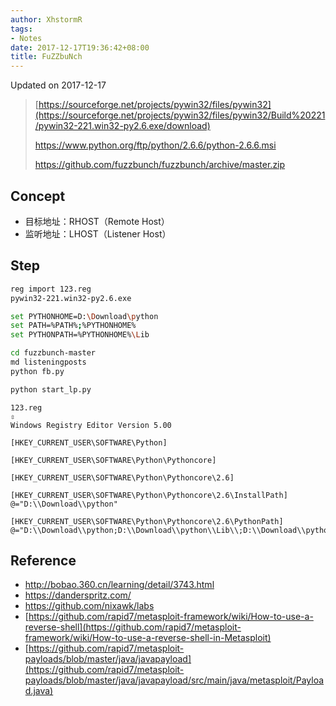 ```yaml
---
author: XhstormR
tags:
- Notes
date: 2017-12-17T19:36:42+08:00
title: FuZZbuNch
---
```


<!--more-->

Updated on 2017-12-17

> [https://sourceforge.net/projects/pywin32/files/pywin32](https://sourceforge.net/projects/pywin32/files/pywin32/Build%20221/pywin32-221.win32-py2.6.exe/download)
>
> https://www.python.org/ftp/python/2.6.6/python-2.6.6.msi
>
> https://github.com/fuzzbunch/fuzzbunch/archive/master.zip

## Concept
* 目标地址：RHOST（Remote Host）
* 监听地址：LHOST（Listener Host）

## Step
```bash
reg import 123.reg
pywin32-221.win32-py2.6.exe

set PYTHONHOME=D:\Download\python
set PATH=%PATH%;%PYTHONHOME%
set PYTHONPATH=%PYTHONHOME%\Lib

cd fuzzbunch-master
md listeningposts
python fb.py

python start_lp.py
```

```
123.reg
⇳
Windows Registry Editor Version 5.00

[HKEY_CURRENT_USER\SOFTWARE\Python]

[HKEY_CURRENT_USER\SOFTWARE\Python\Pythoncore]

[HKEY_CURRENT_USER\SOFTWARE\Python\Pythoncore\2.6]

[HKEY_CURRENT_USER\SOFTWARE\Python\Pythoncore\2.6\InstallPath]
@="D:\\Download\\python"

[HKEY_CURRENT_USER\SOFTWARE\Python\Pythoncore\2.6\PythonPath]
@="D:\\Download\\python;D:\\Download\\python\\Lib\\;D:\\Download\\python\\DLLs\\"
```

## Reference
* http://bobao.360.cn/learning/detail/3743.html
* https://danderspritz.com/
* https://github.com/nixawk/labs
* [https://github.com/rapid7/metasploit-framework/wiki/How-to-use-a-reverse-shell](https://github.com/rapid7/metasploit-framework/wiki/How-to-use-a-reverse-shell-in-Metasploit)
* [https://github.com/rapid7/metasploit-payloads/blob/master/java/javapayload](https://github.com/rapid7/metasploit-payloads/blob/master/java/javapayload/src/main/java/metasploit/Payload.java)
